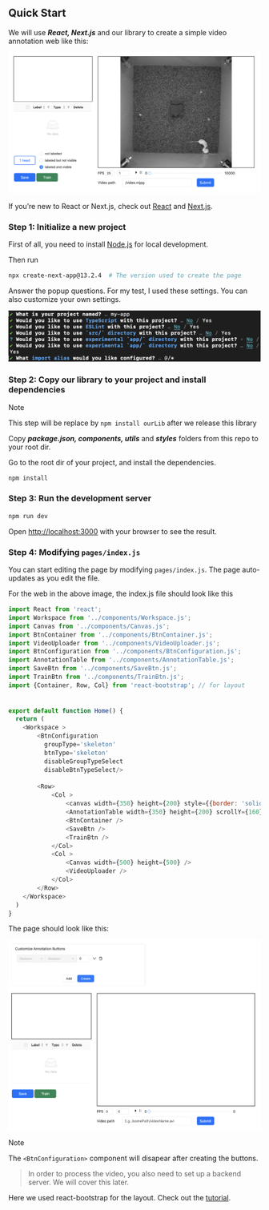 

## Quick Start

We will use ***React, Next.js*** and our library to create a simple video annotation web like this:

![web_page.png](/public/web_page.png)


If you’re new to React or Next.js, check out [React](https://react.dev/learn) and [Next.js](https://nextjs.org/learn/foundations/about-nextjs).



### Step 1: Initialize a new project

First of all, you need to install [Node.js](https://nodejs.org/en/) for local development.

Then run
```bash
npx create-next-app@13.2.4  # The version used to create the page
```

Answer the popup questions. For my test, I used these settings. You can also customize your own settings.

![nextjs_settings.png](/public/nextjs_settings.png)


### Step 2: Copy our library to your project and install dependencies

> [!NOTE]
> This step will be replace by `npm install ourLib` after we release this library

Copy ***package.json, components, utils*** and ***styles*** folders from this repo to your root dir.

Go to the root dir of your project, and install the dependencies.
```bash
npm install
```


### Step 3: Run the development server

```bash
npm run dev
```

Open [http://localhost:3000](http://localhost:3000) with your browser to see the result.



### Step 4: Modifying `pages/index.js` 
You can start editing the page by modifying `pages/index.js`. The page auto-updates as you edit the file.

For the web in the above image, the index.js file should look like this

```javascript
import React from 'react';
import Workspace from '../components/Workspace.js';
import Canvas from '../components/Canvas.js';
import BtnContainer from '../components/BtnContainer.js';
import VideoUploader from '../components/VideoUploader.js';
import BtnConfiguration from '../components/BtnConfiguration.js';
import AnnotationTable from '../components/AnnotationTable.js';
import SaveBtn from '../components/SaveBtn.js';
import TrainBtn from '../components/TrainBtn.js';
import {Container, Row, Col} from 'react-bootstrap'; // for layout


export default function Home() {
  return (
    <Workspace >
        <BtnConfiguration 
          groupType='skeleton' 
          btnType='skeleton'
          disableGroupTypeSelect
          disableBtnTypeSelect/>
        
        <Row>
            <Col >
                <canvas width={350} height={200} style={{border: 'solid'}}/>
                <AnnotationTable width={350} height={200} scrollY={160} ellipsis />
                <BtnContainer />
                <SaveBtn />
                <TrainBtn />
            </Col>
            <Col >
                <Canvas width={500} height={500} />
                <VideoUploader />
            </Col>
        </Row>
    </Workspace>
  )
}
```
The page should look like this:

![init_page.png](/public/init_page.png)

> [!NOTE]
> The `<BtnConfiguration>` component will disapear after creating the buttons.

> In order to process the video, you also need to set up a backend server. We will cover this later.

Here we used react-bootstrap for the layout. Check out the [tutorial](https://react-bootstrap.netlify.app/docs/layout/grid/#auto-layout-columns).


